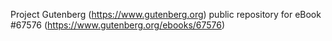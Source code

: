 Project Gutenberg (https://www.gutenberg.org) public repository for
eBook #67576 (https://www.gutenberg.org/ebooks/67576)
